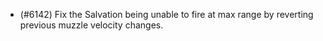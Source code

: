 - (#6142) Fix the Salvation being unable to fire at max range by reverting previous muzzle velocity changes.
